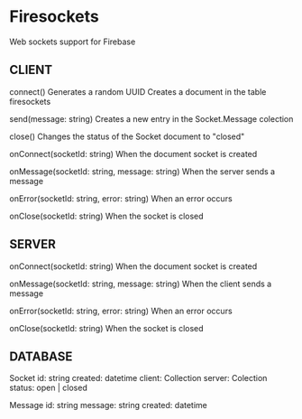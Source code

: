 # Firesockets
Web sockets support for Firebase

## CLIENT

connect()
Generates a random UUID
Creates a document in the table firesockets

send(message: string)
Creates a new entry in the Socket.Message colection

close()
Changes the status of the Socket document to "closed"

onConnect(socketId: string)
When the document socket is created

onMessage(socketId: string, message: string)
When the server sends a message

onError(socketId: string, error: string)
When an error occurs

onClose(socketId: string)
When the socket is closed

## SERVER

onConnect(socketId: string)
When the document socket is created

onMessage(socketId: string, message: string)
When the client sends a message

onError(socketId: string, error: string)
When an error occurs

onClose(socketId: string)
When the socket is closed

## DATABASE

Socket
id: string
created: datetime
client: Collection<Message>
server: Colection<Message>
status: open | closed

Message
id: string
message: string
created: datetime